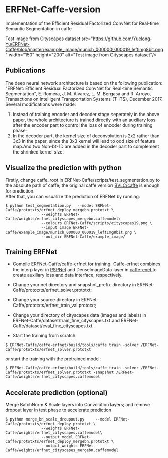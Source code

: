# ERFNet-Caffe-version
Implementation of the Efficient Residual Factorized ConvNet for Real-time Semantic Segmentation in caffe

Test image from Cityscapes dataset
src="https://github.com/Yuelong-Yu/ERFNet-Caffe/blob/master/example_image/munich_000000_000019_leftImg8bit.png" width="150" height="200" alt="Test image from Cityscapes dataset"/>


## Publications<br>
The deep neural network architecture is based on the following publication:<br>
"ERFNet: Efficient Residual Factorized ConvNet for Real-time Semantic Segmentation", E. Romera, J. M. Alvarez, L. M. Bergasa and R. Arroyo, Transactions on Intelligent Transportation Systems (T-ITS), December 2017. <br>
Several modifications were made:<br>
1. Instead of training encoder and decoder stage seperately in the above paper, the whole architecture is trained directly with an auxiliary loss after the encoder part to control the loss of encoder during training phase;<br>
2. In the decoder part, the kernel size of deconvolution is 2x2 rather than 3x3 in the paper, since the 3x3 kernel will lead to odd size of feature map.And two Non-bt-1D are added in the decoder part to complement the shrinked kernel size.

## Visualize the prediction with python<br>
Firstly, change caffe_root in ERFNet-Caffe/scripts/test_segmentation.py to the absolute path of caffe; the original caffe version [BVLC/caffe](https://github.com/BVLC/caffe/) is enough for prediction.<br>
After that, you can visualize the prediction of ERFNet by running:
```
$ python test_segmentation.py 	--model ERFNet-Caffe/prototxts/erfnet_deploy_mergebn.prototxt \
				--weights ERFNet-Caffe/weights/erfnet_cityscapes_mergebn.caffemodel\
				--colours ERFNet-Caffe/scripts/cityscapes19.png \
				--input_image ERFNet-Caffe/example_image/munich_000000_000019_leftImg8bit.png \
				--out_dir ERFNet-Caffe/example_image/ 
```

## Training ERFNet<br>
- Compile ERFNet-Caffe/caffe-erfnet for training. Caffe-erfnet combines the interp layer in [PSPNet](https://github.com/hszhao/PSPNet/) and DenseImageData layer in [caffe-enet
](https://github.com/TimoSaemann/caffe-enet/tree/22d356c956cdc5e752e6d40612e4f6c60fc8f471/) to create auxiliary loss and data interface, respectively.<br>

- Change your net directory and snapshot_prefix directory in ERFNet-Caffe/prototxts/erfnet_solver.prototxt;<br>
- Change your source directory in ERFNet-Caffe/prototxts/erfnet_train_val.prototxt;<br>
- Change your directory of cityscapes data (images and labels) in ERFNet-Caffe/dataset/train_fine_cityscapes.txt and ERFNet-Caffe/dataset/eval_fine_cityscapes.txt. <br>

- Start the training from scratch:<br>
```
$ ERFNet-Caffe/caffe-erfnet/build/tools/caffe train -solver /ERFNet-Caffe/prototxts/erfnet_solver.prototxt
```
or start the training with the pretrained model:<br>
```
$ ERFNet-Caffe/caffe-erfnet/build/tools/caffe train -solver /ERFNet-Caffe/prototxts/erfnet_solver.prototxt -snapshot /ERFNet-Caffe/weights/erfnet_cityscapes.caffemodel
```

## Accelerate prediction (optional)<br>
Merge BatchNorm & Scale layers into Convolution layers; and remove dropout layer in test phase to accelerate prediction
```
$ python merge_bn_scale_droupout.py 	--model ERFNet-Caffe/prototxts/erfnet_deploy.prototxt \
				--weights ERFNet-Caffe/weights/erfnet_cityscapes.caffemodel\
				--output_model ERFNet-Caffe/prototxts/erfnet_deploy_mergebn.prototxt \
				--output_weights ERFNet-Caffe/weights/erfnet_cityscapes_mergebn.caffemodel
```
